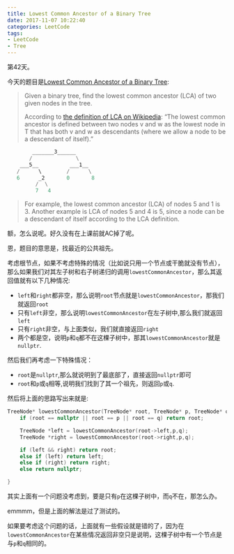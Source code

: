 ```yaml
---
title: Lowest Common Ancestor of a Binary Tree
date: 2017-11-07 10:22:40
categories: LeetCode
tags:
- LeetCode
- Tree
---
```


第42天。

今天的题目是[Lowest Common Ancestor of a Binary Tree](https://leetcode.com/problems/lowest-common-ancestor-of-a-binary-tree/description/):

> Given a binary tree, find the lowest common ancestor (LCA) of two given nodes in the tree.
>
> According to [the definition of LCA on Wikipedia](https://en.wikipedia.org/wiki/Lowest_common_ancestor): “The lowest common ancestor is defined between two nodes v and w as the lowest node in T that has both v and w as descendants (where we allow a node to be a descendant of itself).”

```python
        _______3______
       /              \
    ___5__          ___1__
   /      \        /      \
   6      _2       0       8
         /  \
         7   4
```

> For example, the lowest common ancestor (LCA) of nodes 5 and 1 is 3. Another example is LCA of nodes 5 and 4 is 5, since a node can be a descendant of itself according to the LCA definition.

额，怎么说呢。好久没有在上课前就AC掉了呢。

恩，题目的意思是，找最近的公共祖先。

考虑根节点，如果不考虑特殊的情况（比如说只用一个节点或干脆就没有节点），那么如果我们对其左子树和右子树递归的调用`lowestCommonAncestor`，那么其返回值就有以下几种情况:

* `left`和`right`都非空，那么说明`root`节点就是`lowestCommonAncestor`，那我们就返回`root`
* 只有`left`非空，那么说明`lowestCommonAncestor`在左子树中,那么我们就返回`left`
* 只有`right`非空，与上面类似，我们就直接返回`right`
* 两个都是空，说明`p`和`q`都不在这棵子树中，那其`lowestCommonAncestor`就是`nullptr`.

然后我们再考虑一下特殊情况：

* `root`是`nullptr`,那么就说明到了最底部了，直接返回`nullptr`即可
* `root`和`p`或`q`相等,说明我们找到了其一个祖先，则返回`p`或`q`.

然后将上面的思路写出来就是:

```c++
TreeNode* lowestCommonAncestor(TreeNode* root, TreeNode* p, TreeNode* q) {
    if (root == nullptr || root == p || root == q) return root;

    TreeNode *left = lowestCommonAncestor(root->left,p,q);
    TreeNode *right = lowestCommonAncestor(root->right,p,q);

    if (left && right) return root;
    else if (left) return left;
    else if (right) return right;
    else return nullptr;

}
```

其实上面有一个问题没考虑到，要是只有`p`在这棵子树中，而`q`不在，那怎么办。

emmmm，但是上面的解法是过了测试的。

如果要考虑这个问题的话，上面就有一些假设就是错的了，因为在`lowestCommonAncestor`在某些情况返回非空只是说明，这棵子树中有一个节点是与`p`和`q`相同的。